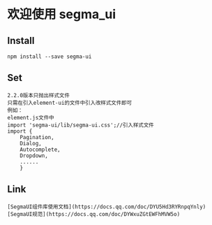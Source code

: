 # 欢迎使用 segma_ui

## Install
    npm install --save segma-ui

## Set
    2.2.0版本只抛出样式文件
    只需在引入element-ui的文件中引入改样式文件即可
    例如：
    element.js文件中
    import 'segma-ui/lib/segma-ui.css';//引入样式文件
    import {
        Pagination,
        Dialog,
        Autocomplete,
        Dropdown,
        ......
        }
## Link
    [SegmaUI组件库使用文档](https://docs.qq.com/doc/DYU5Hd3RYRnpqYnly)
    [SegmaUI规范](https://docs.qq.com/doc/DYWxuZGtEWFhMVW5o)


